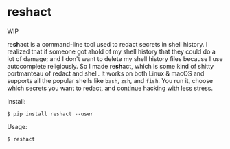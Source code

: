 # re**sh**act

WIP

re**sh**act is a command-line tool used to redact secrets in shell history. I realized that if someone got ahold of my shell history that they could do a lot of damage; and I don't want to delete my shell history files because I use autocomplete religiously. So I made re**sh**act, which is some kind of shitty portmanteau of redact and shell. It works on both Linux & macOS and supports all the popular shells like `bash`, `zsh`, and `fish`. You run it, choose which secrets you want to redact, and continue hacking with less stress.

Install:
```
$ pip install reshact --user
```

Usage:
```
$ reshact

```
